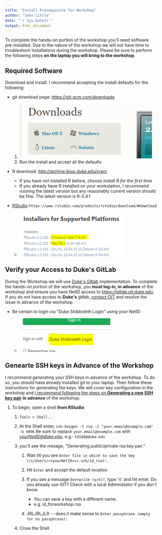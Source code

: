 ```yaml
---
title: "Install Prerequisite for Workshop"
author: "John Little"
date: "`r Sys.Date()`"
output: html_document
---
```


To complete the hands-on portion of the workshop you'll need software pre-installed.  Due to the nature of the workshop we will not have time to troubleshoot installations during the workshop.  Please be sure to perform the following steps **on the laptop you will bring to the workshop**.

## Required Software

Download and install.  I recommend accepting the install defaults for the following:

- git download page: https://git-scm.com/downloads

    1. ![](images/git_os.png "Click on the link to your OS") 
    1. Run the install and accept all the defaults
    
- R download: http://archive.linux.duke.edu/cran/

    - If you have not installed R before, choose *install R for the first time*
    - If you already have R installed on your workstation, I recommend running the latest version but any reasonably current version should be fine.  The latest version is R-3.4.1
    
- [RStudio](https://www.rstudio.com/products/rstudio/download/#download) `https://www.rstudio.com/products/rstudio/download/#download`

    - ![](images/rstudio_download.png "Click *Download Rstudio Desktiop*")


## Verify your Access to **Duke's** GitLab

During the Workshop we will use [Duke's Gitlab](https://gitlab.oit.duke.edu) implementation.  To complete the hands-on portion of the workshop, you **must log-in, in advance** of the workshop and ensure you have NetID access to https://gitlab.oit.duke.edu.  If you do not have access to **Duke's** gitlab, [contact OIT](https://oit.duke.edu/help) and resolve the issue in advance of the workshop.

- Be certain to login via "Duke Shibboleth Login" using your NetID

    - ![](images/gitlab_shib_login.png)  

## Genearte SSH keys in Advance of the Workshop

I recommend generating your SSH keys in advance of the workshop.  To do so, you should have already installed git to your laptop.  Then follow these instructions for generating the keys.  We will cover key configuration in the workshop and [I recommend following the steps on **Generating a new SSH key pair**](https://gitlab.oit.duke.edu/help/ssh/README#generating-a-new-ssh-key-pair) **in advance** of the workshop.

1. To begin, open a shell **from RStudio**

    1. `Tools > Shell...`
    1. At the Shell enter, `ssh-keygen -t rsa -C "your.email@example.com" -b 4096`  Be sure to replace `your.email@example.com` with *yourNetID@duke.edu*.  e.g.:  `td184@duke.edu`
    1. you'll see the mesage, "Generating public/private rsa key pair."
        
        1. Wait till you see `Enter file in which to save the key (/c/Users/<<yourNetID>>/.ssh/id_rsa):`. 
        1. Hit `Enter` and accept the default location
        1. If you see a message `Overwrite (y/n)?`, type 'n' and hit enter.  Do you already use GIT?  Check with a local Administator if you don't know.
            
            - You can save a key with a different name.
            - e.g. id_forworkshop.rsa
            
        1. JRLJRLJLR -- does it make sense to `Enter passphrase (empty for no passphrase):`
        
    1. Close the Shell
        



